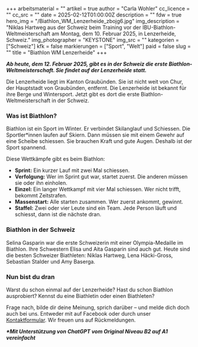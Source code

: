 +++
arbeitsmaterial = ""
artikel = true
author = "Carla Wohler"
cc_licence = ""
cc_src = ""
date = 2025-02-12T01:00:00Z
description = ""
fdw = true
hero_img = "/Biathlon_WM_Lenzerheide_zbojg6.jpg"
img_description = "Niklas Hartweg aus der Schweiz beim Training vor der IBU-Biathlon-Weltmeisterschaft am Montag, dem 10. Februar 2025, in Lenzerheide, Schweiz."
img_photographer = "KEYSTONE"
img_src = ""
kategorien = ["Schweiz"]
kfk = false
markierungen = ["Sport", "Welt"]
paid = false
slug = ""
title = "Biathlon WM Lenzerheide"
+++

**_Ab heute, dem 12. Februar 2025, gibt es in der Schweiz die erste Biathlon-Weltmeisterschaft. Sie findet auf der Lenzerheide statt._**

Die Lenzerheide liegt im Kanton Graubünden. Sie ist nicht weit von Chur, der Hauptstadt von Graubünden, entfernt. Die Lenzerheide ist bekannt für ihre Berge und Wintersport. Jetzt gibt es dort die erste Biathlon-Weltmeisterschaft in der Schweiz.

### Was ist Biathlon?

Biathlon ist ein Sport im Winter. Er verbindet Skilanglauf und Schiessen. Die Sportler*innen laufen auf Skiern. Dann müssen sie mit einem Gewehr auf eine Scheibe schiessen. Sie brauchen Kraft und gute Augen. Deshalb ist der Sport spannend.

Diese Wettkämpfe gibt es beim Biathlon:
- **Sprint:** Ein kurzer Lauf mit zwei Mal schiessen.
- **Verfolgung:** Wer im Sprint gut war, startet zuerst. Die anderen müssen sie oder ihn einholen.
- **Einzel:** Ein langer Wettkampf mit vier Mal schiessen. Wer nicht trifft, bekommt Zeitstrafen.
- **Massenstart:** Alle starten zusammen. Wer zuerst ankommt, gewinnt.
- **Staffel:** Zwei oder vier Leute sind ein Team. Jede Person läuft und schiesst, dann ist die nächste dran.

### Biathlon in der Schweiz

Selina Gasparin war die erste Schweizerin mit einer Olympia-Medaille im Biathlon. Ihre Schwestern Elisa und Aita Gasparin sind auch gut. Heute sind die besten Schweizer Biathleten: Niklas Hartweg, Lena Häcki-Gross, Sebastian Stalder und Amy Baserga.

### Nun bist du dran

Warst du schon einmal auf der Lenzerheide? Hast du schon Biathlon ausprobiert? Kennst du eine Biathletin oder einen Biathleten?

Frage nach, bilde dir deine Meinung, sprich darüber – und melde dich doch auch bei uns. Entweder mit auf Facebook oder durch unser [Kontaktformular](https://www.chinderzytig.ch/kontakt/). Wir freuen uns auf Rückmeldungen.

**_\*Mit Unterstützung von ChatGPT vom Original Niveau B2 auf A1 vereinfacht_**